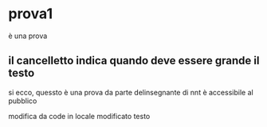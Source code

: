 # prova1
è una prova
## il cancelletto indica quando deve essere grande il testo
si ecco, quessto è una prova da parte delinsegnante di nnt
è accessibile al pubblico

modifica da code in locale 
modificato
testo